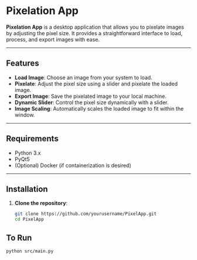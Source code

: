 # Pixelation App

**Pixelation App** is a desktop application that allows you to pixelate images by adjusting the pixel size. It provides a straightforward interface to load, process, and export images with ease.

---

## Features

- **Load Image**: Choose an image from your system to load.
- **Pixelate**: Adjust the pixel size using a slider and pixelate the loaded image.
- **Export Image**: Save the pixelated image to your local machine.
- **Dynamic Slider**: Control the pixel size dynamically with a slider.
- **Image Scaling**: Automatically scales the loaded image to fit within the window.

---

## Requirements

- Python 3.x
- PyQt5
- (Optional) Docker (if containerization is desired)

---

## Installation

1. **Clone the repository**:
   ```bash
   git clone https://github.com/yourusername/PixelApp.git
   cd PixelApp
   
## To Run
   ```bash
   python src/main.py
